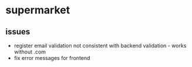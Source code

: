 # supermarket

## issues
- register email validation not consistent with backend validation - works without .com
- fix error messages for frontend